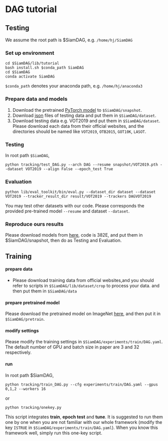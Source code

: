 # DAG tutorial
## Testing

We assume the root path is $SiamDAG, e.g. `/home/hj/SiamDAG`
### Set up environment

```
cd $SiamDAG/lib/tutorial
bash install.sh $conda_path SiamDAG
cd $SiamDAG
conda activate SiamDAG

```
`$conda_path` denotes your anaconda path, e.g. `/home/hj/anaconda3`


### Prepare data and models
1. Download the pretrained [PyTorch model](https://drive.google.com/drive/folders/1DfiuFP2xuclVLzPkPKYkMWJXHKAZLJmk?usp=sharing)  to `$SiamDAG/snapshot`.
2. Download [json](https://drive.google.com/open?id=1S-RkzyMVRFWueWW91NmZldUJuDyhGdp1) files of testing data and put them in `$SiamDAG/dataset`.
3. Download testing data e.g. VOT2019 and put them in `$SiamDAG/dataset`. Please download each data from their official websites, and the directories should be named like `VOT2019`, `OTB2015`, `GOT10K`, `LASOT`.

### Testing
In root path `$SiamDAG`,

```
python tracking/test_DAG.py --arch DAG --resume snapshot/VOT2019.pth --dataset VOT2019 --align False --epoch_test True
```
### Evaluation
```
python lib/eval_toolkit/bin/eval.py --dataset_dir dataset --dataset VOT2019 --tracker_result_dir result/VOT2019 --trackers DAGVOT2019
```
You may test other datasets with our code. Please corresponds the provided pre-trained model `--resume` and dataset `--dataset`. 


### Reproduce ours results
Please download models from [here](https://pan.baidu.com/s/1L_gDJQQ1mVPZQAHXUYb2UA), code is 382E, and put them in $SiamDAG/snapshot, then do as Testing and Evaluation.


## Training
#### prepare data
- Please download training data from official websites,and you should refer to scripts in `$SiamDAG/lib/dataset/crop` to process your data. and then put them in `$SiamDAG/data`



#### prepare pretrained model
Please download the pretrained model on ImageNet [here](https://drive.google.com/open?id=1Pwe5NRdOoGiTYlnrOZdL-3S494RkbPQe), and then put it in `$SiamDAG/pretrain`.

#### modify settings
Please modify the training settings in `$SiamDAG/experiments/train/DAG.yaml`. The default number of GPU and batch size in paper are 3 and 32 respectively. 

#### run
In root path $SiamDAG,

```
python tracking/train_DAG.py --cfg experiments/train/DAG.yaml --gpus 0,1,2 --workers 16  
```


or


```
python tracking/onekey.py
```
This script integrates **train**, **epoch test** and **tune**. It is suggested to run them one by one when you are not familiar with our whole framework (modify the key `ISTRUE` in `$SiamDAG/experiments/train/DAG.yaml`). When you know this framework well, simply run this one-key script.

